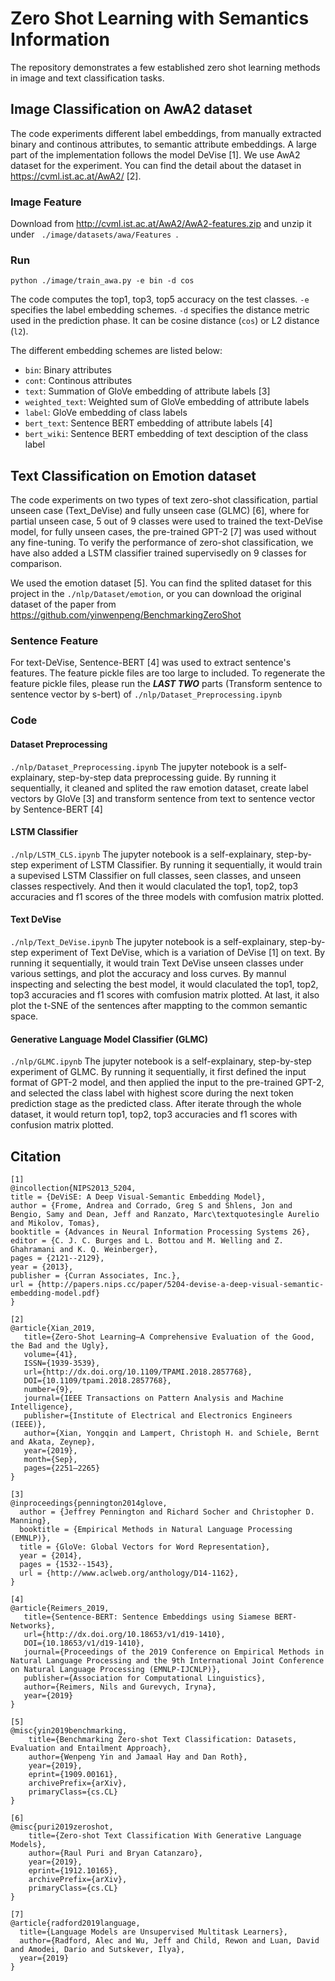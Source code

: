 # Zero Shot Learning with Semantics Information
The repository demonstrates a few established zero shot learning methods in image and text classification tasks.

## Image Classification on AwA2 dataset
The code experiments different label embeddings, from manually extracted binary and continous attributes, to semantic attribute embeddings. A large part of the implementation follows the model DeVise [1]. We use AwA2 dataset for the experiment. You can find the detail about the dataset in https://cvml.ist.ac.at/AwA2/ [2].

### Image Feature
Download from http://cvml.ist.ac.at/AwA2/AwA2-features.zip and unzip it under <code> ./image/datasets/awa/Features </code>.

### Run
```
python ./image/train_awa.py -e bin -d cos
```
The code computes the top1, top3, top5 accuracy on the test classes. <code>-e</code> specifies the label embedding schemes. <code>-d</code> specifies the distance metric used in the prediction phase. It can be cosine distance (<code>cos</code>) or L2 distance (<code>l2</code>). 

The different embedding schemes are listed below:
- <code>bin</code>: Binary attributes
- <code>cont</code>: Continous attributes
- <code>text</code>: Summation of GloVe embedding of attribute labels [3]
- <code>weighted_text</code>: Weighted sum of GloVe embedding of attribute labels
- <code>label</code>: GloVe embedding of class labels
- <code>bert_text</code>: Sentence BERT embedding of attribute labels [4]
- <code>bert_wiki</code>: Sentence BERT embedding of text desciption of the class label


## Text Classification on Emotion dataset
The code experiments on two types of text zero-shot classification, partial unseen case (Text_DeVise) and fully unseen case (GLMC) [6], where for partial unseen case, 5 out of 9 classes were used to trained the text-DeVise model, for fully unseen cases, the pre-trained GPT-2 [7] was used without any fine-tuning. To verify the performance of zero-shot classification, we have also added a LSTM classifier trained supervisedly on 9 classes for comparison.

We used the emotion dataset [5]. You can find the splited dataset for this project in the <code>./nlp/Dataset/emotion</code>, or you can download the original dataset of the paper from https://github.com/yinwenpeng/BenchmarkingZeroShot


### Sentence Feature
For text-DeVise, Sentence-BERT [4] was used to extract sentence's features. The feature pickle files are too large to included. To regenerate the feature pickle files, please run the ***LAST TWO*** parts (Transform sentence to sentence vector by s-bert) of <code>./nlp/Dataset_Preprocessing.ipynb</code>

### Code

#### Dataset Preprocessing 
<code>./nlp/Dataset_Preprocessing.ipynb</code>
The jupyter notebook is a self-explainary, step-by-step data preprocessing guide. By running it sequentially, it cleaned and splited the raw emotion dataset, create label vectors by GloVe [3] and transform sentence from text to sentence vector by Sentence-BERT [4]

#### LSTM Classifier
<code>./nlp/LSTM_CLS.ipynb</code>
The jupyter notebook is a self-explainary, step-by-step experiment of LSTM Classifier. By running it sequentially, it would train a supevised LSTM Classifier on full classes, seen classes, and unseen classes respectively. And then it would claculated the top1, top2, top3 accuracies and f1 scores of the three models with comfusion matrix plotted.

#### Text DeVise
<code>./nlp/Text_DeVise.ipynb</code>
The jupyter notebook is a self-explainary, step-by-step experiment of Text DeVise, which is a variation of DeVise [1] on text. By running it sequentially, it would train Text DeVise unseen classes under various settings, and plot the accuracy and loss curves. By mannul inspecting and selecting the best model, it would claculated the top1, top2, top3 accuracies and f1 scores with comfusion matrix plotted. At last, it also plot the t-SNE of the sentences after mappting to the common semantic space. 


#### Generative Language Model Classifier (GLMC)
<code>./nlp/GLMC.ipynb</code>
The jupyter notebook is a self-explainary, step-by-step experiment of GLMC. By running it sequentially, it first defined the input format of GPT-2 model, and then applied the input to the pre-trained GPT-2, and selected the class label with highest score during the next token prediction stage as the predicted class. After iterate through the whole dataset, it would return top1, top2, top3 accuracies and f1 scores with confusion matrix plotted.




## Citation
```
[1]
@incollection{NIPS2013_5204,
title = {DeViSE: A Deep Visual-Semantic Embedding Model},
author = {Frome, Andrea and Corrado, Greg S and Shlens, Jon and Bengio, Samy and Dean, Jeff and Ranzato, Marc\textquotesingle Aurelio and Mikolov, Tomas},
booktitle = {Advances in Neural Information Processing Systems 26},
editor = {C. J. C. Burges and L. Bottou and M. Welling and Z. Ghahramani and K. Q. Weinberger},
pages = {2121--2129},
year = {2013},
publisher = {Curran Associates, Inc.},
url = {http://papers.nips.cc/paper/5204-devise-a-deep-visual-semantic-embedding-model.pdf}
}

[2]
@article{Xian_2019,
   title={Zero-Shot Learning—A Comprehensive Evaluation of the Good, the Bad and the Ugly},
   volume={41},
   ISSN={1939-3539},
   url={http://dx.doi.org/10.1109/TPAMI.2018.2857768},
   DOI={10.1109/tpami.2018.2857768},
   number={9},
   journal={IEEE Transactions on Pattern Analysis and Machine Intelligence},
   publisher={Institute of Electrical and Electronics Engineers (IEEE)},
   author={Xian, Yongqin and Lampert, Christoph H. and Schiele, Bernt and Akata, Zeynep},
   year={2019},
   month={Sep},
   pages={2251–2265}
}

[3]
@inproceedings{pennington2014glove,
  author = {Jeffrey Pennington and Richard Socher and Christopher D. Manning},
  booktitle = {Empirical Methods in Natural Language Processing (EMNLP)},
  title = {GloVe: Global Vectors for Word Representation},
  year = {2014},
  pages = {1532--1543},
  url = {http://www.aclweb.org/anthology/D14-1162},
}

[4]
@article{Reimers_2019,
   title={Sentence-BERT: Sentence Embeddings using Siamese BERT-Networks},
   url={http://dx.doi.org/10.18653/v1/d19-1410},
   DOI={10.18653/v1/d19-1410},
   journal={Proceedings of the 2019 Conference on Empirical Methods in Natural Language Processing and the 9th International Joint Conference on Natural Language Processing (EMNLP-IJCNLP)},
   publisher={Association for Computational Linguistics},
   author={Reimers, Nils and Gurevych, Iryna},
   year={2019}
}

[5]
@misc{yin2019benchmarking,
    title={Benchmarking Zero-shot Text Classification: Datasets, Evaluation and Entailment Approach},
    author={Wenpeng Yin and Jamaal Hay and Dan Roth},
    year={2019},
    eprint={1909.00161},
    archivePrefix={arXiv},
    primaryClass={cs.CL}
}

[6]
@misc{puri2019zeroshot,
    title={Zero-shot Text Classification With Generative Language Models},
    author={Raul Puri and Bryan Catanzaro},
    year={2019},
    eprint={1912.10165},
    archivePrefix={arXiv},
    primaryClass={cs.CL}
}

[7]
@article{radford2019language,
  title={Language Models are Unsupervised Multitask Learners},
  author={Radford, Alec and Wu, Jeff and Child, Rewon and Luan, David and Amodei, Dario and Sutskever, Ilya},
  year={2019}
}
```
